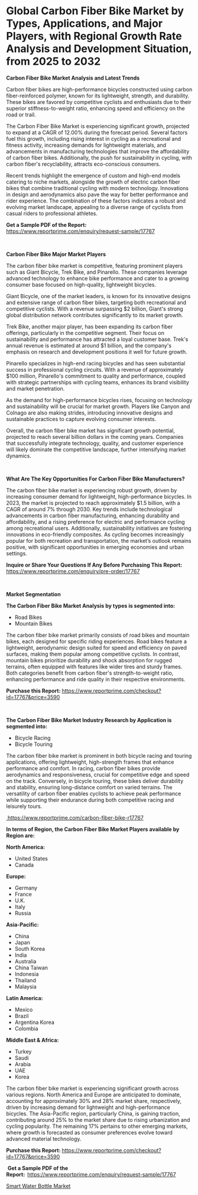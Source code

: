<p><h1>Global Carbon Fiber Bike Market by Types, Applications, and Major Players, with Regional Growth Rate Analysis and Development Situation, from 2025 to 2032</h1></p><p><strong>Carbon Fiber Bike Market Analysis and Latest Trends</strong></p>
<p><p>Carbon fiber bikes are high-performance bicycles constructed using carbon fiber-reinforced polymer, known for its lightweight, strength, and durability. These bikes are favored by competitive cyclists and enthusiasts due to their superior stiffness-to-weight ratio, enhancing speed and efficiency on the road or trail. </p><p>The Carbon Fiber Bike Market is experiencing significant growth, projected to expand at a CAGR of 12.00% during the forecast period. Several factors fuel this growth, including rising interest in cycling as a recreational and fitness activity, increasing demands for lightweight materials, and advancements in manufacturing technologies that improve the affordability of carbon fiber bikes. Additionally, the push for sustainability in cycling, with carbon fiber's recyclability, attracts eco-conscious consumers. </p><p>Recent trends highlight the emergence of custom and high-end models catering to niche markets, alongside the growth of electric carbon fiber bikes that combine traditional cycling with modern technology. Innovations in design and aerodynamics also pave the way for better performance and rider experience. The combination of these factors indicates a robust and evolving market landscape, appealing to a diverse range of cyclists from casual riders to professional athletes.</p></p>
<p><strong>Get a Sample PDF of the Report:&nbsp;</strong> <a href="https://www.reportprime.com/enquiry/request-sample/17767?utm_campaign=3298&utm_medium=2&utm_source=Github&utm_content=ia&utm_term=18032025&utm_id=carbon-fiber-bike">https://www.reportprime.com/enquiry/request-sample/17767</a></p>
<p>&nbsp;</p>
<p><strong>Carbon Fiber Bike Major Market Players</strong></p>
<p><p>The carbon fiber bike market is competitive, featuring prominent players such as Giant Bicycle, Trek Bike, and Pinarello. These companies leverage advanced technology to enhance bike performance and cater to a growing consumer base focused on high-quality, lightweight bicycles.</p><p>Giant Bicycle, one of the market leaders, is known for its innovative designs and extensive range of carbon fiber bikes, targeting both recreational and competitive cyclists. With a revenue surpassing $2 billion, Giant's strong global distribution network contributes significantly to its market growth.</p><p>Trek Bike, another major player, has been expanding its carbon fiber offerings, particularly in the competitive segment. Their focus on sustainability and performance has attracted a loyal customer base. Trek's annual revenue is estimated at around $1 billion, and the company's emphasis on research and development positions it well for future growth.</p><p>Pinarello specializes in high-end racing bicycles and has seen substantial success in professional cycling circuits. With a revenue of approximately $100 million, Pinarello's commitment to quality and performance, coupled with strategic partnerships with cycling teams, enhances its brand visibility and market penetration.</p><p>As the demand for high-performance bicycles rises, focusing on technology and sustainability will be crucial for market growth. Players like Canyon and Colnago are also making strides, introducing innovative designs and sustainable practices to capture evolving consumer interests.</p><p>Overall, the carbon fiber bike market has significant growth potential, projected to reach several billion dollars in the coming years. Companies that successfully integrate technology, quality, and customer experience will likely dominate the competitive landscape, further intensifying market dynamics.</p></p>
<p>&nbsp;</p>
<p><strong>What Are The Key Opportunities For Carbon Fiber Bike Manufacturers?</strong></p>
<p><p>The carbon fiber bike market is experiencing robust growth, driven by increasing consumer demand for lightweight, high-performance bicycles. In 2023, the market is projected to reach approximately $1.5 billion, with a CAGR of around 7% through 2030. Key trends include technological advancements in carbon fiber manufacturing, enhancing durability and affordability, and a rising preference for electric and performance cycling among recreational users. Additionally, sustainability initiatives are fostering innovations in eco-friendly composites. As cycling becomes increasingly popular for both recreation and transportation, the market’s outlook remains positive, with significant opportunities in emerging economies and urban settings.</p></p>
<p><strong>Inquire or Share Your Questions If Any Before Purchasing This Report:</strong> <a href="https://www.reportprime.com/enquiry/pre-order/17767?utm_campaign=3298&utm_medium=2&utm_source=Github&utm_content=ia&utm_term=18032025&utm_id=carbon-fiber-bike">https://www.reportprime.com/enquiry/pre-order/17767</a></p>
<p>&nbsp;</p>
<p><strong>Market Segmentation</strong></p>
<p><strong>The Carbon Fiber Bike Market Analysis by types is segmented into:</strong></p>
<p><ul><li>Road Bikes</li><li>Mountain Bikes</li></ul></p>
<p><p>The carbon fiber bike market primarily consists of road bikes and mountain bikes, each designed for specific riding experiences. Road bikes feature a lightweight, aerodynamic design suited for speed and efficiency on paved surfaces, making them popular among competitive cyclists. In contrast, mountain bikes prioritize durability and shock absorption for rugged terrains, often equipped with features like wider tires and sturdy frames. Both categories benefit from carbon fiber's strength-to-weight ratio, enhancing performance and ride quality in their respective environments.</p></p>
<p><strong>Purchase this Report:&nbsp;</strong><a href="https://www.reportprime.com/checkout?id=17767&price=3590&utm_campaign=3298&utm_medium=2&utm_source=Github&utm_content=ia&utm_term=18032025&utm_id=carbon-fiber-bike">https://www.reportprime.com/checkout?id=17767&price=3590</a></p>
<p>&nbsp;</p>
<p><strong>The Carbon Fiber Bike Market Industry Research by Application is segmented into:</strong></p>
<p><ul><li>Bicycle Racing</li><li>Bicycle Touring</li></ul></p>
<p><p>The carbon fiber bike market is prominent in both bicycle racing and touring applications, offering lightweight, high-strength frames that enhance performance and comfort. In racing, carbon fiber bikes provide aerodynamics and responsiveness, crucial for competitive edge and speed on the track. Conversely, in bicycle touring, these bikes deliver durability and stability, ensuring long-distance comfort on varied terrains. The versatility of carbon fiber enables cyclists to achieve peak performance while supporting their endurance during both competitive racing and leisurely tours.</p></p>
<p><a href="https://www.reportprime.com/carbon-fiber-bike-r17767?utm_campaign=3298&utm_medium=2&utm_source=Github&utm_content=ia&utm_term=18032025&utm_id=carbon-fiber-bike">&nbsp;https://www.reportprime.com/carbon-fiber-bike-r17767</a></p>
<p><strong>In terms of Region, the Carbon Fiber Bike Market Players available by Region are:</strong></p>
<p>
    <p> <strong> North America: </strong>
        <ul>
            <li>United States</li>
            <li>Canada</li>
        </ul>
        </p> 
    <p> <strong> Europe: </strong>
        <ul>
            <li>Germany</li>
            <li>France</li>
            <li>U.K.</li>
            <li>Italy</li>
            <li>Russia</li>
        </ul>
        </p> 
    <p> <strong> Asia-Pacific: </strong>
        <ul>
            <li>China</li>
            <li>Japan</li>
            <li>South Korea</li>
            <li>India</li>
            <li>Australia</li>
            <li>China Taiwan</li>
            <li>Indonesia</li>
            <li>Thailand</li>
            <li>Malaysia</li>
        </ul>
        </p> 
    <p> <strong> Latin America: </strong>
        <ul>
            <li>Mexico</li>
            <li>Brazil</li>
            <li>Argentina Korea</li>
            <li>Colombia</li>
        </ul>
        </p> 
    <p> <strong> Middle East & Africa: </strong>
        <ul>
            <li>Turkey</li>
            <li>Saudi</li>
            <li>Arabia</li>
            <li>UAE</li>
            <li>Korea</li>
        </ul>
    </p>
    </p>
<p><p>The carbon fiber bike market is experiencing significant growth across various regions. North America and Europe are anticipated to dominate, accounting for approximately 30% and 28% market share, respectively, driven by increasing demand for lightweight and high-performance bicycles. The Asia-Pacific region, particularly China, is gaining traction, contributing around 25% to the market share due to rising urbanization and cycling popularity. The remaining 17% pertains to other emerging markets, where growth is forecasted as consumer preferences evolve toward advanced material technology.</p></p>
<p><strong>Purchase this Report: </strong><a href="https://www.reportprime.com/checkout?id=17767&price=3590&utm_campaign=3298&utm_medium=2&utm_source=Github&utm_content=ia&utm_term=18032025&utm_id=carbon-fiber-bike">https://www.reportprime.com/checkout?id=17767&price=3590</a></p>
<p>&nbsp;<strong>Get a Sample PDF of the Report:&nbsp;&nbsp;</strong><a href="https://www.reportprime.com/enquiry/request-sample/17767?utm_campaign=3298&utm_medium=2&utm_source=Github&utm_content=ia&utm_term=18032025&utm_id=carbon-fiber-bike">https://www.reportprime.com/enquiry/request-sample/17767</a></p>
<p><strong></strong></p>
<p><p><a href="https://github.com/ugurgyuri/Market-Research-Report-List-1/blob/main/smart-water-bottle-market.md?utm_campaign=3298&utm_medium=2&utm_source=Github&utm_content=ia&utm_term=18032025&utm_id=carbon-fiber-bike">Smart Water Bottle Market</a></p></p>